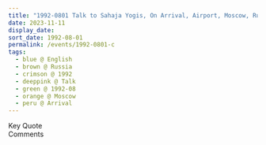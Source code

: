 ```yaml
---
title: "1992-0801 Talk to Sahaja Yogis, On Arrival, Airport, Moscow, Russia"
date: 2023-11-11
display_date: 
sort_date: 1992-08-01
permalink: /events/1992-0801-c
tags:
  - blue @ English
  - brown @ Russia
  - crimson @ 1992
  - deeppink @ Talk
  - green @ 1992-08
  - orange @ Moscow
  - peru @ Arrival
---
```


<wave-list>
  <list-title color="green" width="75">Key Quote</list-title>
  <list-item color="BlanchedAlmond"  width="200"></list-item>
  <list-item color="Lavender"></list-item>
  <list-item color="BlanchedAlmond"></list-item>
</wave-list>

<br>

<wave-list>
  <list-title color="green" width="75">Comments</list-title>
  <list-item color="BlanchedAlmond"  width="200"></list-item>
  <list-item color="Lavender"></list-item>
  <list-item color="BlanchedAlmond"></list-item>
</wave-list>